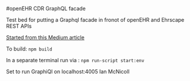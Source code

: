 #openEHR CDR GraphQL facade

Test bed for putting a Graphql facade in fronot of openEHR and Ehrscape REST APIs

[Started from this Medium article](https://medium.com/free-code-camp/build-an-apollo-graphql-server-with-typescript-and-webpack-hot-module-replacement-hmr-3c339d05184f)


To build: `npm build`

In a separate terminal run via : `npm run-script start:env`

Set to run GraphiQl on localhost:4005
Ian McNicoll
